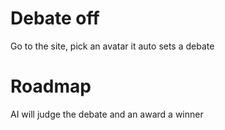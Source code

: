 # Debate off
Go to the site, pick an avatar it auto sets a debate

# Roadmap 
AI will judge the debate and an award a winner